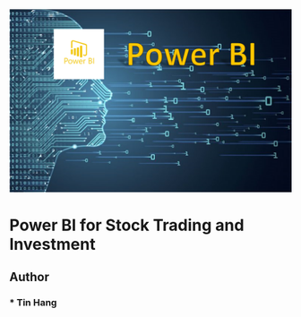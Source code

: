 <img src="Title_PowerBI.PNG">

# Power BI for Stock Trading and Investment

## Author  
### * Tin Hang  
